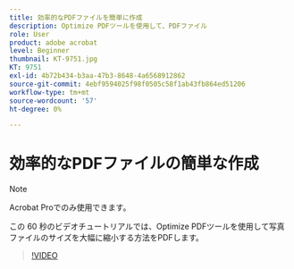 ```yaml
---
title: 効率的なPDFファイルを簡単に作成
description: Optimize PDFツールを使用して、PDFファイル
role: User
product: adobe acrobat
level: Beginner
thumbnail: KT-9751.jpg
KT: 9751
exl-id: 4b72b434-b3aa-47b3-8648-4a6568912862
source-git-commit: 4ebf9594025f98f0505c58f1ab43fb864ed51206
workflow-type: tm+mt
source-wordcount: '57'
ht-degree: 0%

---
```


# 効率的なPDFファイルの簡単な作成

>[!NOTE]
>
>Acrobat Proでのみ使用できます。

この 60 秒のビデオチュートリアルでは、Optimize PDFツールを使用して写真ファイルのサイズを大幅に縮小する方法をPDFします。

>[!VIDEO](https://video.tv.adobe.com/v/340077?quality=12&learn=on&hidetitle=true)
